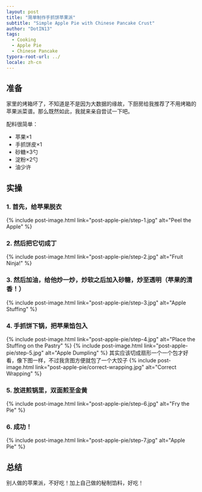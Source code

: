 ```yaml
---
layout: post
title: "简单制作手抓饼苹果派"
subtitle: "Simple Apple Pie with Chinese Pancake Crust"
author: "DotIN13"
tags:
  - Cooking
  - Apple Pie
  - Chinese Pancake
typora-root-url: ../
locale: zh-cn
---
```


<style>
    li img {
        margin: 0!important;
    }
    li a+em {
        text-align: left!important;
    }
</style>

## 准备

家里的烤箱坏了，不知道是不是因为大数据的缘故，下厨房给我推荐了不用烤箱的苹果派菜谱。那么既然如此，我就来亲自尝试一下吧。

配料很简单：

+ 苹果×1
+ 手抓饼皮×1
+ 砂糖×3勺
+ 淀粉×2勺
+ 油少许

## 实操

### 1. 首先，给苹果脱衣

{% include post-image.html link="post-apple-pie/step-1.jpg" alt="Peel the Apple" %}

### 2. 然后把它切成丁

{% include post-image.html link="post-apple-pie/step-2.jpg" alt="Fruit Ninja!" %}

### 3. 然后加油，给他炒一炒，炒软之后加入砂糖，炒至透明（苹果的清香！）

{% include post-image.html link="post-apple-pie/step-3.jpg" alt="Apple Stuffing" %}

### 4. 手抓饼下锅，把苹果馅包入

{% include post-image.html link="post-apple-pie/step-4.jpg" alt="Place the Stuffing on the Pastry" %}
{% include post-image.html link="post-apple-pie/step-5.jpg" alt="Apple Dumpling" %}
其实应该切成扇形一个一个包才好看，像下图一样，不过我贪图方便就包了一个大饺子
{% include post-image.html link="post-apple-pie/correct-wrapping.jpg" alt="Correct Wrapping" %}

### 5. 放进煎锅里，双面煎至金黄

{% include post-image.html link="post-apple-pie/step-6.jpg" alt="Fry the Pie" %}

### 6. 成功！

{% include post-image.html link="post-apple-pie/step-7.jpg" alt="Apple Pie" %}

## 总结

别人做的苹果派，不好吃！加上自己做的秘制馅料，好吃！